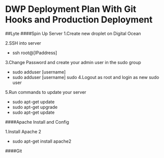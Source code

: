 DWP Deployment Plan With Git Hooks and Production Deployment
===
##Lyte
####Spin Up Server
1.Create new droplet on Digital Ocean

2.SSH into server
  * ssh root@[IPaddress]

3.Change Password and create your admin user in the sudo group
  * sudo adduser [username]
  * sudo adduser [username] sudo
4.Logout as root and login as new sudo user

5.Run commands to update your server

  * sudo apt-get update
  * sudo apt-get upgrade
  * sudo apt-get update

  ####Apache Install and Config
 
1.Install Apache 2
  * sudo apt-get install apache2

####Git
